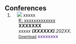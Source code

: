 <h2 id="publications" style="margin: 2px 0px -15px;">Conferences</h2>

<div class="publications">
<ol class="bibliography">

<li>
<div class="pub-row">

  <div class="col-sm-3 abbr" style="position: relative;padding-right: 15px;padding-left: 15px;">
    <img src="assets/img/nips2023.png" class="teaser img-fluid z-depth-1">
    <abbr class="badge">xxxxx</abbr>
  </div>

  <div class="col-sm-9" style="position: relative;padding-right: 15px;padding-left: 20px;">
    <div class="title"><a href="https://www.">K: xxxxxxxxxxxxx</a></div>
    <div class="author"><strong>XXXXXXX</strong></div>
    <div class="periodical"><em>xxxxx <strong>(XXXXXX)</strong>.202XX.</em></div>
    <div class="links">
      <a href="https://www." class="btn btn-sm z-depth-0" role="button" target="_blank" style="font-size:12px;">Download</a>
      <strong><i style="color:#7b5aa6">xxxxxxxx</i></strong>
    </div>
  </div>
</div>
</li>
  
<br>

</ol>
</div>
